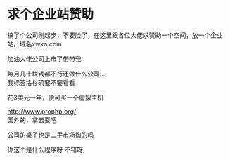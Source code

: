 # 求个企业站赞助


搞了个公司刚起步，不要脸了，在这里跟各位大佬求赞助一个空间，放一个企业站。域名xwko.com

加油大佬公司上市了带带我<img id="aimg_ov86j" onclick="zoom(this, this.src, 0, 0, 0)" class="zoom" src="https://cdn.jsdelivr.net/gh/hishis/forum-master/public/images/patch.gif" onmouseover="img_onmouseoverfunc(this)" onload="thumbImg(this)" border="0" alt="" />

每月几十块钱都不行还做什么公司...<br />
我标签洛杉矶要不要看看

花3美元一年，便可买一个虚拟主机

http://www.prophp.org/<br />
国外的，拿去耍吧

公司的桌子也是二手市场掏的吗

你这个是什么程序呀 不错呀 
